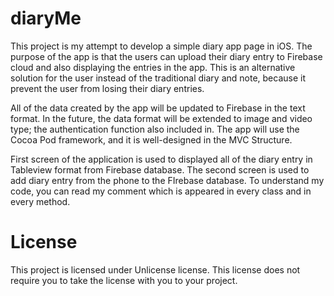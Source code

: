 # diaryMe
This project is my attempt to develop a simple diary app page in iOS. The purpose of the app is that the users can upload their diary entry to Firebase cloud and also displaying the entries in the app. This is an alternative solution for the user instead of the traditional diary and note, because it prevent the user from losing their diary entries.  

All of the data created by the app will be updated to Firebase in the text format. In the future, the data format will be extended to image and video type; the authentication function also included in. The app will use the Cocoa Pod framework, and it is well-designed in the MVC Structure.

First screen of the application is used to displayed all of the diary entry in Tableview format from Firebase database. The second screen is used to add diary entry from the phone to the FIrebase database. To understand my code, you can read my comment which is appeared in every class and in every method.

# License 
This project is licensed under Unlicense license. This license does not require you to take the license with you to your project.
